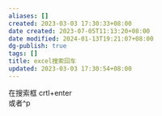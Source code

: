 ```yaml
---
aliases: []
created: 2023-03-03 17:30:33+08:00
date created: 2023-07-05T11:13:20+08:00
date modified: 2024-01-13T19:21:07+08:00
dg-publish: true
tags: []
title: excel搜索回车
updated: 2023-03-03 17:30:54+08:00
---
```


在搜索框 crtl+enter  
或者^p